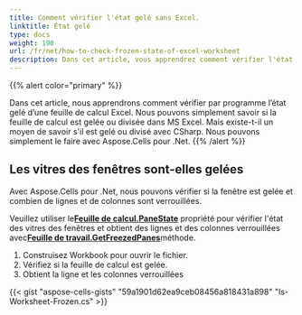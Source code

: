 ```yaml
---
title: Comment vérifier l'état gelé sans Excel.
linktitle: État gelé
type: docs
weight: 190
url: /fr/net/how-to-check-frozen-state-of-excel-worksheet
description: Dans cet article, vous apprendrez comment vérifier l'état gelé d'une feuille de calcul Excel par programme à l'aide de la bibliothèque C# avec .NET API.
---
```

{{% alert color="primary" %}}

Dans cet article, nous apprendrons comment vérifier par programme l’état gelé d’une feuille de calcul Excel.
Nous pouvons simplement savoir si la feuille de calcul est gelée ou divisée dans MS Excel. Mais existe-t-il un moyen de savoir s'il est gelé ou divisé avec CSharp.
Nous pouvons simplement le faire avec Aspose.Cells pour .Net.
{{% /alert %}}

##  **Les vitres des fenêtres sont-elles gelées**
Avec Aspose.Cells pour .Net, nous pouvons vérifier si la fenêtre est gelée et combien de lignes et de colonnes sont verrouillées.

 Veuillez utiliser le[**Feuille de calcul.PaneState**](https://reference.aspose.com/cells/net/aspose.cells/worksheet/PaneState/) propriété pour vérifier l'état des vitres des fenêtres
 et obtient des lignes et des colonnes verrouillées avec[**Feuille de travail.GetFreezedPanes**](https://reference.aspose.com/cells/net/aspose.cells/worksheet/GetFreezedPanes/)méthode.
1. Construisez Workbook pour ouvrir le fichier.
2. Vérifiez si la feuille de calcul est gelée.
3. Obtient la ligne et les colonnes verrouillées

{{< gist "aspose-cells-gists" "59a1901d62ea9ceb08456a818431a898" "Is-Worksheet-Frozen.cs" >}}